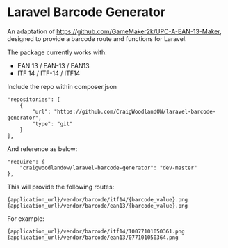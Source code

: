 # Laravel Barcode Generator

An adaptation of https://github.com/GameMaker2k/UPC-A-EAN-13-Maker, designed to provide a barcode route and functions for Laravel.

The package currently works with:
 - EAN 13 / EAN-13 / EAN13
 - ITF 14 / ITF-14 / ITF14

Include the repo within composer.json

```
"repositories": [
    {
        "url": "https://github.com/CraigWoodlandOW/laravel-barcode-generator",
        "type": "git"
    }
],
```

And reference as below:

```
"require": {
    "craigwoodlandow/laravel-barcode-generator": "dev-master"
},
```

This will provide the following routes:

```
{application_url}/vendor/barcode/itf14/{barcode_value}.png
{application_url}/vendor/barcode/ean13/{barcode_value}.png
```

For example:

```
{application_url}/vendor/barcode/itf14/10077101050361.png
{application_url}/vendor/barcode/ean13/077101050364.png
```
